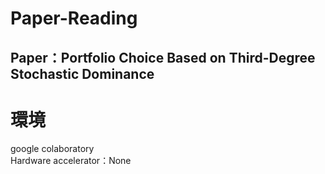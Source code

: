 # Paper-Reading
## Paper：Portfolio Choice Based on Third-Degree Stochastic Dominance

環境
=======
google colaboratory \
Hardware accelerator：None
